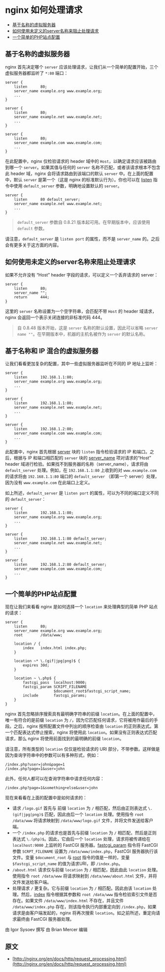 # nginx 如何处理请求

- [基于名称的虚拟服务器](#基于名称的虚拟服务器)
- [如何使用未定义的server名称来阻止处理请求](#如何使用未定义的server名称来阻止处理请求)
- [一个简单的PHP站点配置](#一个简单的PHP站点配置)

## 基于名称的虚拟服务器
nginx 首先决定哪个 `server` 应该处理请求，让我们从一个简单的配置开始，三个虚拟服务器都监听了 `*:80` 端口：

```nginx
server {
    listen      80;
    server_name example.org www.example.org;
    ...
}

server {
    listen      80;
    server_name example.net www.example.net;
    ...
}

server {
    listen      80;
    server_name example.com www.example.com;
    ...
}
```

在此配置中，nginx 仅检验请求的 header 域中的 `Host`，以确定请求应该被路由到哪一个 `server`。如果其值与任何的 `server` 名称不匹配，或者该请求根本不包含此 header 域，nginx 会将请求路由到该端口的默认 `server` 中。在上面的配置中，默认 `server` 是第一个（这是 nginx 的标准默认行为）。你也可以在 [listen](http://nginx.org/en/docs/http/ngx_http_core_module.html#listen) 指令中使用 `default_server` 参数，明确地设置默认的 `server`。

```nginx
server {
    listen      80 default_server;
    server_name example.net www.example.net;
    ...
}
```

> `default_server` 参数自 0.8.21 版本起可用。在早期版本中，应该使用 `default` 参数。

请注意，`default_server` 是 `listen port` 的属性，而不是 `server_name` 的。之后会有更多关于这方面的内容。

## 如何使用未定义的server名称来阻止处理请求
如果不允许没有 “Host” header 字段的请求，可以定义一个丢弃请求的 server：

```nginx
server {
    listen      80;
    server_name "";
    return      444;
}
```

这里的 `server` 名称设置为一个空字符串，会匹配不带 `Host` 的 header 域请求，nginx 会返回一个表示关闭连接的非标准代码 444。

> 自 0.8.48 版本开始，这是 `server` 名称的默认设置，因此可以省略 `server name ""`。在早期版本中，机器的主机名被作为 `server` 的默认名称。

## 基于名称和 IP 混合的虚拟服务器
让我们看看更加复杂的配置，其中一些虚拟服务器监听在不同的 IP 地址上监听：

```nginx
server {
    listen      192.168.1.1:80;
    server_name example.org www.example.org;
    ...
}

server {
    listen      192.168.1.1:80;
    server_name example.net www.example.net;
    ...
}

server {
    listen      192.168.1.2:80;
    server_name example.com www.example.com;
    ...
}
```

此配置中，nginx 首先根据 [server](http://nginx.org/en/docs/http/ngx_http_core_module.html#server) 块的 `listen` 指令检验请求的 IP 和端口。之后，根据与 IP 和端口相匹配的 `server` 块的 [server_name](http://nginx.org/en/docs/http/ngx_http_core_module.html#server_name) 项对请求的“Host” header 域进行检验。如果找不到服务器的名称（server_name），请求将由 `default_server` 处理。例如，在 `192.168.1.1:80` 上收到的对 `www.example.com` 的请求将由 `192.168.1.1:80` 端口的 `default_server` （即第一个 server）处理，因为没有 `www.example.com` 在此端口上定义。

如上所述，`default_server` 是 `listen port` 的属性，可以为不同的端口定义不同的 `default_server`：

```nginx
server {
    listen      192.168.1.1:80;
    server_name example.org www.example.org;
    ...
}

server {
    listen      192.168.1.1:80 default_server;
    server_name example.net www.example.net;
    ...
}

server {
    listen      192.168.1.2:80 default_server;
    server_name example.com www.example.com;
    ...
}
```

## 一个简单的PHP站点配置
现在让我们来看看 nginx 是如何选择一个 `location` 来处理典型的简单 PHP 站点的请求：

```nginx
server {
    listen      80;
    server_name example.org www.example.org;
    root        /data/www;

    location / {
        index   index.html index.php;
    }

    location ~* \.(gif|jpg|png)$ {
        expires 30d;
    }

    location ~ \.php$ {
        fastcgi_pass  localhost:9000;
        fastcgi_param SCRIPT_FILENAME
                      $document_root$fastcgi_script_name;
        include       fastcgi_params;
    }
}
```

nginx 首先忽略排序搜索具有最明确字符串的前缀 `location`。在上面的配置中，唯一有符合的是前缀 `location` 为 `/`，因为它匹配任何请求，它将被用作最后的手段。之后，nginx 按照配置文件中列出的顺序检查由 `location` 的正则表达式。第一个匹配表达式停止搜索，nginx 将使用此 `location`。如果没有正则表达式匹配请求，那么 nginx 将使用前面找到的最明确的前缀 `location`。

请注意，所有类型的 `location` 仅仅是检验请求的 URI 部分，不带参数。这样做是因为查询字符串中的参数可以有多种形式，例如：

```
/index.php?user=john&page=1
/index.php?page=1&user=john
```

此外，任何人都可以在查询字符串中请求任何内容：

```
/index.php?page=1&something+else&user=john
```

现在来看看在上面的配置中是如何请求的：
- 请求 `/logo.gif` 首先与 前缀 `location` 为 `/` 相匹配，然后由正则表达式 `\.(gif|jpg|png)$` 匹配，因此由后一个 `location` 处理。使用指令 `root /data/www` 将请求映射到 `/data/www/logo.gif` 文件，并将文件发送给客户端。
- 一个 `/index.php` 的请求也是首先与前缀 `location` 为 `/` 相匹配，然后是正则表达式 `\.(php)$`。因此，它由后一个 `location` 处理，请求将被传递给在 `localhost:9000` 上监听的 FastCGI 服务器。[fastcgi_param](http://nginx.org/en/docs/http/ngx_http_fastcgi_module.html#fastcgi_param) 指令将 FastCGI 参数 `SCRPT_FILENAME` 设置为 `/data/www/index.php`，FastCGI 服务器执行该文件。变量 `$document_root` 与 [root](http://nginx.org/en/docs/http/ngx_http_core_module.html#root) 指令的值是一样的，变量 `$fastcgi_script_name` 的值为请求URI，即 `/index.php`。
- `/about.html` 请求仅与前缀 `location` 为 `/` 相匹配，因此由此 `location` 处理。使用指令 `root /data/www` 将请求映射到 `/data/www/about.html` 文件，并将文件发送给客户端。
- 处理请求 `/` 更复杂。它与前缀 `location` 为 `/` 相匹配。因此由该 `location` 处理。然后，[index](http://nginx.org/en/docs/http/ngx_http_index_module.html#index) 指令根据其参数和 `root /data/www` 指令检验索引文件是否存在。如果文件 `/data/www/index.html` 不存在，并且文件 `/data/www/index.php` 存在，则该指令执行内部重定向到 `/index.php`，如果请求是由客户端发起的，nginx 将再次搜索 `location`。如之前所述，重定向请求最终由 FastCGI 服务器处理。

由 Igor Sysoev 撰写
由 Brian Mercer 编辑

## 原文
- [http://nginx.org/en/docs/http/request_processing.html](http://nginx.org/en/docs/http/request_processing.html)
